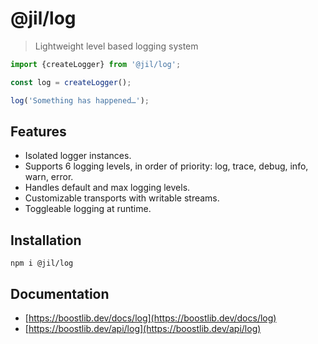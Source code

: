 # @jil/log

> Lightweight level based logging system

```ts
import {createLogger} from '@jil/log';

const log = createLogger();

log('Something has happened…');
```

## Features

- Isolated logger instances.
- Supports 6 logging levels, in order of priority: log, trace, debug, info, warn, error.
- Handles default and max logging levels.
- Customizable transports with writable streams.
- Toggleable logging at runtime.

## Installation

```
npm i @jil/log
```

## Documentation

- [https://boostlib.dev/docs/log](https://boostlib.dev/docs/log)
- [https://boostlib.dev/api/log](https://boostlib.dev/api/log)
